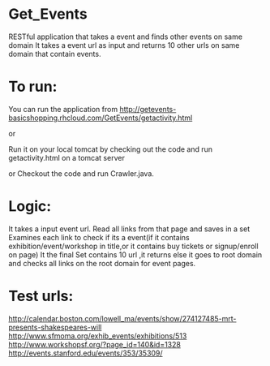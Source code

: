 Get_Events
==========

RESTful application that takes a event and finds other events on same domain
It takes a event url as input and returns 10 other urls on same domain that contain events.

To run:
==========
You can run the application from http://getevents-basicshopping.rhcloud.com/GetEvents/getactivity.html

or

Run it on your local tomcat by checking out the code and run getactivity.html on a tomcat server

or 
Checkout the code and run Crawler.java.

Logic:
========
It takes a input event url. 
Read all links from that page and saves in a set 
Examines each link to check if its a event(if it contains exhibition/event/workshop in title,or it contains buy tickets or signup/enroll on page)
It the final Set contains 10 url ,it returns else it goes to root domain and checks all links on the root domain for event pages.

Test urls:
===========

http://calendar.boston.com/lowell_ma/events/show/274127485-mrt-presents-shakespeares-will
http://www.sfmoma.org/exhib_events/exhibitions/513
http://www.workshopsf.org/?page_id=140&id=1328
http://events.stanford.edu/events/353/35309/
